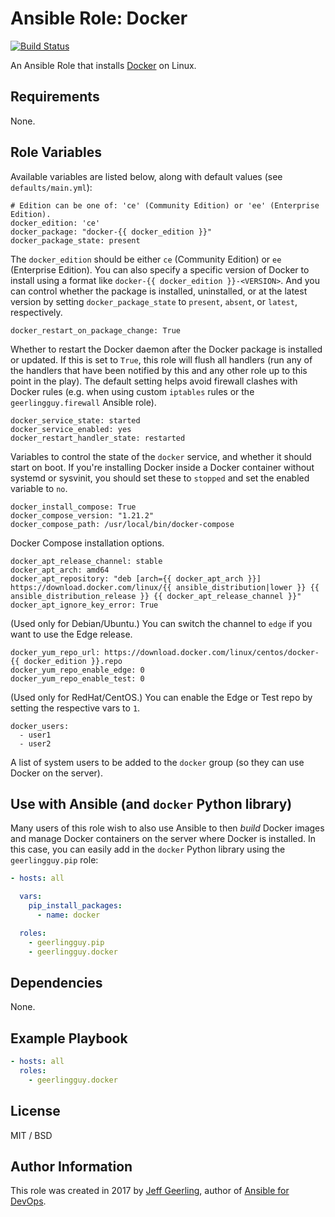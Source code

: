 # Ansible Role: Docker

[![Build Status](https://travis-ci.org/geerlingguy/ansible-role-docker.svg?branch=master)](https://travis-ci.org/geerlingguy/ansible-role-docker)

An Ansible Role that installs [Docker](https://www.docker.com) on Linux.

## Requirements

None.

## Role Variables

Available variables are listed below, along with default values (see `defaults/main.yml`):

    # Edition can be one of: 'ce' (Community Edition) or 'ee' (Enterprise Edition).
    docker_edition: 'ce'
    docker_package: "docker-{{ docker_edition }}"
    docker_package_state: present

The `docker_edition` should be either `ce` (Community Edition) or `ee` (Enterprise Edition). You can also specify a specific version of Docker to install using a format like `docker-{{ docker_edition }}-<VERSION>`. And you can control whether the package is installed, uninstalled, or at the latest version by setting `docker_package_state` to `present`, `absent`, or `latest`, respectively.

    docker_restart_on_package_change: True

Whether to restart the Docker daemon after the Docker package is installed or updated. If this is set to `True`, this role will flush all handlers (run any of the handlers that have been notified by this and any other role up to this point in the play). The default setting helps avoid firewall clashes with Docker rules (e.g. when using custom `iptables` rules or the `geerlingguy.firewall` Ansible role).

    docker_service_state: started
    docker_service_enabled: yes
    docker_restart_handler_state: restarted

Variables to control the state of the `docker` service, and whether it should start on boot. If you're installing Docker inside a Docker container without systemd or sysvinit, you should set these to `stopped` and set the enabled variable to `no`.

    docker_install_compose: True
    docker_compose_version: "1.21.2"
    docker_compose_path: /usr/local/bin/docker-compose

Docker Compose installation options.

    docker_apt_release_channel: stable
    docker_apt_arch: amd64
    docker_apt_repository: "deb [arch={{ docker_apt_arch }}] https://download.docker.com/linux/{{ ansible_distribution|lower }} {{ ansible_distribution_release }} {{ docker_apt_release_channel }}"
    docker_apt_ignore_key_error: True

(Used only for Debian/Ubuntu.) You can switch the channel to `edge` if you want to use the Edge release.

    docker_yum_repo_url: https://download.docker.com/linux/centos/docker-{{ docker_edition }}.repo
    docker_yum_repo_enable_edge: 0
    docker_yum_repo_enable_test: 0

(Used only for RedHat/CentOS.) You can enable the Edge or Test repo by setting the respective vars to `1`.

    docker_users:
      - user1
      - user2

A list of system users to be added to the `docker` group (so they can use Docker on the server).

## Use with Ansible (and `docker` Python library)

Many users of this role wish to also use Ansible to then _build_ Docker images and manage Docker containers on the server where Docker is installed. In this case, you can easily add in the `docker` Python library using the `geerlingguy.pip` role:

```yaml
- hosts: all

  vars:
    pip_install_packages:
      - name: docker

  roles:
    - geerlingguy.pip
    - geerlingguy.docker
```

## Dependencies

None.

## Example Playbook

```yaml
- hosts: all
  roles:
    - geerlingguy.docker
```

## License

MIT / BSD

## Author Information

This role was created in 2017 by [Jeff Geerling](https://www.jeffgeerling.com/), author of [Ansible for DevOps](https://www.ansiblefordevops.com/).
